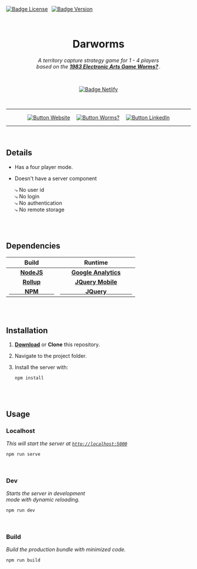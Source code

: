 
[![Badge License]][License]    [![Badge Version]][Releases]

<br>

<div align = center>

# Darworms

*A territory capture strategy game for 1 - 4 players <br>
based on the **[1983 Electronic Arts Game Worms?][Wikipedia]** .*

<br>

[![Badge Netlify]][Netlify]

<br>

---

[![Button Website]][Website]   
[![Button Worms?]][Worms?]   
[![Button LinkedIn]][LinkedIn]

---

</div>

<br>

## Details

- Has a four player mode.

- Doesn't have a server component

    ⤷ No user id <br>
    ⤷ No login <br>
    ⤷ No authentication <br>
    ⤷ No remote storage

<br>
<br>

## Dependencies

| Build  | Runtime
|:-----:|:---:
| **[NodeJS]** | **[Google Analytics]**
| **[Rollup]** | **[JQuery Mobile]**
| **[        NPM        ][NPM]** | **[             JQuery             ][JQuery]**

<br>
<br>

## Installation

1. **[Download]** or **Clone** this repository.

2. Navigate to the project folder.

3. Install the server with:

    ```sh
    npm install
    ```

<br>
<br>

## Usage

### Localhost

*This will start the server at [`http://localhost:5000`]*

```sh
npm run serve
```

<br>

### Dev

*Starts the server in development* <br>
*mode with dynamic reloading.*

```sh
npm run dev
```

<br>

### Build

*Build the production bundle with minimized code.*

```sh
npm run build
```

<br>


<!----------------------------------------------------------------------------->

[Wikipedia]: https://en.wikipedia.org/wiki/Worms%3F
[LinkedIn]: https://www.linkedin.com/in/david-maynard-86ab3/
[Netlify]: https://app.netlify.com/sites/darworms/deploys
[Website]: https://www.darworms.com
[Worms?]: https://github.com/savetz/worms

[`http://localhost:5000`]: http://localhost:5000


<!------------------------------{ Repository }--------------------------------->

[Download]: https://github.com/dmaynard/Darworms/archive/refs/heads/master.zip
[Releases]: https://github.com/dmaynard/Darworms/releases
[License]: LICENSE


<!-----------------------------{ Dependencies }-------------------------------->

[Google Analytics]: https://analytics.withgoogle.com/
[JQuery Mobile]: https://jquerymobile.com/
[Rollup]: https://www.rollupjs.org/
[NodeJS]: https://nodejs.org/en/
[JQuery]: https://jquery.com/
[NPM]: https://www.npmjs.com/


<!--------------------------------{ Badges }----------------------------------->

[Badge License]: https://img.shields.io/badge/License-MIT-yellow.svg?style=for-the-badge
[Badge Version]: https://img.shields.io/badge/Version-1.0.1-blue.svg?style=for-the-badge
[Badge Netlify]: https://api.netlify.com/api/v1/badges/f44affeb-0f27-4565-80ae-00431a5fc797/deploy-status


<!-------------------------------{ Buttons }----------------------------------->

[Button LinkedIn]: https://img.shields.io/badge/LinkedIn-0A66C2?style=for-the-badge&logo=LinkedIn&logoColor=white
[Button Website]: https://img.shields.io/badge/Website-4fbaa1?style=for-the-badge
[Button Worms?]: https://img.shields.io/badge/Worms%3F-E6526F?style=for-the-badge

